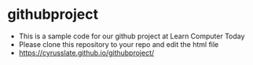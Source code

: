 # githubproject
- This is a sample code for our github project at Learn Computer Today
- Please clone this repository to your repo and edit the html file
- https://cyrusslate.github.io/githubproject/
